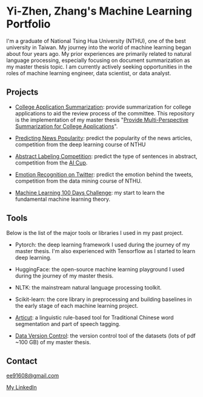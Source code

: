 # Yi-Zhen, Zhang's Machine Learning Portfolio
I'm a graduate of National Tsing Hua University (NTHU), one of the best university in Taiwan. My journey into the world of machine learning began about four years ago. My prior experiences are primarily related to natural language processing, especially focusing on document summarization as my master thesis topic. I am currently actively seeking opportunities in the roles of machine learning engineer, data scientist, or data analyst. 

## Projects

- [College Application Summarization](https://github.com/pclightyear/College_Application_Summarization): provide summarization for college applications to aid the review process of the committee. This repository is the implementation of my master thesis "[Provide Multi-Perspective Summarization for College Applications](https://ndltd.ncl.edu.tw/cgi-bin/gs32/gsweb.cgi/login?o=dnclcdr&s=id=%22111NTHU5394015%22.&searchmode=basic)".

- [Predicting News Popularity](https://github.com/pclightyear/Predicting_News_Popularity): predict the popularity of the news articles, competition from the deep learning course of NTHU

- [Abstract Labeling Competition](https://github.com/pclightyear/AI_Cup_Abstract_Labeling_Competition): predict the type of sentences in abstract, competition from the [AI Cup](https://tbrain.trendmicro.com.tw/Competitions/Details/8).

- [Emotion Recognition on Twitter](https://github.com/pclightyear/Twitter_Emotion_Recognition): predict the emotion behind the tweets, competition from the data mining course of NTHU.

- [Machine Learning 100 Days Challenge](https://github.com/pclightyear/2nd-ML100Days): my start to learn the fundamental machine learning theory.


## Tools

Below is the list of the major tools or libraries I used in my past project.

- Pytorch: the deep learning framework I used during the journey of my master thesis. I'm also experienced with Tensorflow as I started to learn deep learning.

- HuggingFace: the open-source machine learning playground I used during the journey of my master thesis.

- NLTK: the mainstream natural language processing toolkit.

- Scikit-learn: the core library in preprocessing and building baselines in the early stage of each machine learning project.

- [Articut](https://api.droidtown.co/): a linguistic rule-based tool for Traditional Chinese word segmentation and part of speech tagging.

- [Data Version Control](https://dvc.org/): the version control tool of the datasets (lots of pdf ~100 GB) of my master thesis.

## Contact
ee91608@gmail.com

[My LinkedIn](https://www.linkedin.com/in/yi-zhen-zhang/)

